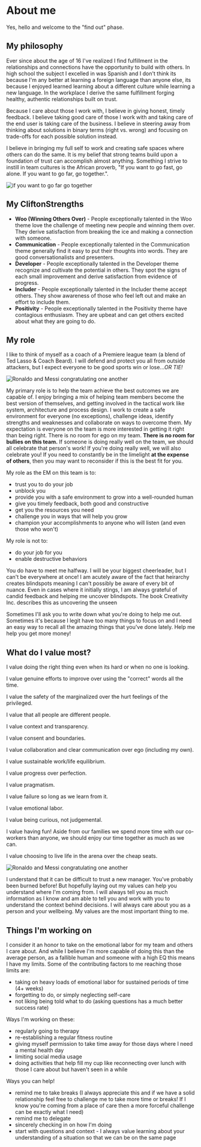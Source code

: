 # About me
Yes, hello and welcome to the "find out" phase.

## My philosophy

Ever since about the age of 16 I've realized I find fulfillment in the relationships and connections have the opportunity to build with others. In high school the subject I excelled in was Spanish and I don't think its because I'm any better at learning a foreign language than anyone else, its because I enjoyed learned learning about a different culture while learning a new language. In the workplace I derive the same fulfillment forging healthy, authentic relationships built on trust.

 Because I care about those I work with, I believe in giving honest, timely feedback. I believe taking good care of those I work with and taking care of the end user is taking care of the business. I believe in steering away from thinking about solutions in binary terms (right vs. wrong) and focusing on trade-offs for each possible solution instead.

I believe in bringing my full self to work and creating safe spaces where others can do the same. It is my belief that strong teams build upon a foundation of trust can accomplish almost anything. Something I strive to instill in team cultures is the African proverb, "If you want to go fast, go alone. If you want to go far, go together.".

![if you want to go far go together](../images/go_far_together.jpg)

## My CliftonStrengths
- **Woo (Winning Others Over)** - People exceptionally talented in the Woo theme love the challenge of meeting new people and winning them over. They derive satisfaction from breaking the ice and making a connection with someone.
- **Communication** - People exceptionally talented in the Communication theme generally find it easy to put their thoughts into words. They are good conversationalists and presenters.
- **Developer** - People exceptionally talented in the Developer theme recognize and cultivate the potential in others. They spot the signs of each small improvement and derive satisfaction from evidence of progress.
- **Includer** - People exceptionally talented in the Includer theme accept others. They show awareness of those who feel left out and make an effort to include them.
- **Positivity** - People exceptionally talented in the Positivity theme have contagious enthusiasm. They are upbeat and can get others excited about what they are going to do.

## My role

I like to think of myself as a coach of a Premiere league team (a blend of Ted Lasso & Coach Beard). I will defend and protect you all from outside attackers, but I expect everyone to be good sports win or lose...*OR TIE!*

![Ronaldo and Messi congratulating one another](../images/good_game.gif)

My primary role is to help the team achieve the best outcomes we are capable of. I enjoy bringing a mix of helping team members become the best version of themselves, and getting involved in the tactical work like system, architecture and process design. I work to create a safe environment for everyone (no exceptions), challenge ideas, identify strengths and weaknesses and collaborate on ways to overcome them. My expectation is everyone on the team is more interested in getting it right than being right. There is no room for ego on my team. **There is no room for bullies on this team.** If someone is doing really well on the team, we should all celebrate that person's work! If you're doing really well, we will also celebrate you! If you need to constantly be in the limelight **at the expense of others**, then you may want to reconsider if this is the best fit for you.

My role as the EM on this team is to:

- trust you to do your job
- unblock you
- provide you with a safe environment to grow into a well-rounded human
- give you timely feedback, both good and constructive
- get you the resources you need
- challenge you in ways that will help you grow
- champion your accomplishments to anyone who will listen (and even those who won't)

My role is not to:

- do your job for you
- enable destructive behaviors

You do have to meet me halfway. I will be your biggest cheerleader, but I can't be everywhere at once! I am acutely aware of the fact that heirarchy creates blindspots meaning I can't possibly be aware of every bit of nuance. Even in cases where it initially stings, I am always grateful of candid feedback and helping me uncover blindspots. The book Creativity Inc. describes this as uncovering the unseen

Sometimes I'll ask you to write down what you're doing to help me out. Sometimes it's because I legit have too many things to focus on and I need an easy way to recall all the amazing things that you've done lately. Help me help you get more money!

## What do I value most?

I value doing the right thing even when its hard or when no one is looking.

I value genuine efforts to improve over using the "correct" words all the time.

I value the safety of the marginalized over the hurt feelings of the privileged.

I value that all people are different people.

I value context and transparency.

I value consent and boundaries.

I value collaboration and clear communication over ego (including my own).

I value sustainable work/life equilibrium.

I value progress over perfection.

I value pragmatism.

I value failure so long as we learn from it.

I value emotional labor.

I value being curious, not judgemental.

I value having fun! Aside from our families we spend more time with our co-workers than anyone, we should enjoy our time together as much as we can.

I value choosing to live life in the arena over the cheap seats.

![Ronaldo and Messi congratulating one another](../images/in_the_arena.png)

I understand that it can be difficult to trust a new manager. You've probably been burned before! But hopefully laying out my values can help you understand where I'm coming from. I will always tell you as much information as I know and am able to tell you and work with you to understand the context behind decisions. I will always care about you as a person and your wellbeing. My values are the most important thing to me.

## Things I'm working on

I consider it an honor to take on the emotional labor for my team and others I care about. And while I believe I'm more capable of doing this than the average person, as a fallible human and someone with a high EQ this means I have my limits. Some of the contributing factors to me reaching those limits are:

- taking on heavy loads of emotional labor for sustained periods of time (4+ weeks)
- forgetting to do, or simply neglecting self-care
- not liking being told what to do (asking questions has a much better success rate)

Ways I'm working on these:
- regularly going to therapy
- re-establishing a regular fitness routine
- giving myself permission to take time away for those days where I need a mental health day
- limiting social media usage
- doing activities that help fill my cup like reconnecting over lunch with those I care about but haven't seen in a while

Ways you can help!
- remind me to take breaks (I always appreciate this and if we have a solid relationship feel free to challenge me to take more time or breaks! If I know you're coming from a place of care then a more forceful challenge can be exactly what I need)
- remind me to delegate
- sincerely checking in on how I'm doing
- start with questions and context - I always value learning about your understanding of a situation so that we can be on the same page
